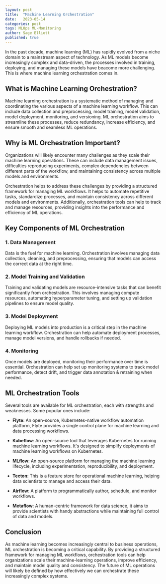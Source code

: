 ```yaml
---
layout: post
title:  "Machine Learning Orchestration"
date:   2023-05-14
categories: post
tags: MLOps ML-Monitoring
author: Sage Elliott
published: true
---
```


In the past decade, machine learning (ML) has rapidly evolved from a niche domain to a mainstream aspect of technology. As ML models become increasingly complex and data-driven, the processes involved in training, deploying, and managing these models have beacome more challenging. This is where machine learning orchestration comes in.

## What is Machine Learning Orchestration?
Machine learning orchestration is a systematic method of managing and coordinating the various aspects of a machine learning workflow. This can include data collection and preprocessing, model training, model validation, model deployment, monitoring, and versioning. ML orchestration aims to streamline these processes, reduce redundancy, increase efficiency, and ensure smooth and seamless ML operations.

## Why is ML Orchestration Important?
Organizations will likely encounter many challenges as they scale their machine learning operations. These can include data management issues, difficulties reproducing experiments, complex dependencies between different parts of the workflow, and maintaining consistency across multiple models and environments.

Orchestration helps to address these challenges by providing a structured framework for managing ML workflows. It helps to automate repetitive tasks, standardize processes, and maintain consistency across different models and environments. Additionally, orchestration tools can help to track and manage resources, providing insights into the performance and efficiency of ML operations.

## Key Components of ML Orchestration

### 1. Data Management

Data is the fuel for machine learning. Orchestration involves managing data collection, cleaning, and preprocessing, ensuring that models can access the correct data at the right time.

### 2. Model Training and Validation

Training and validating models are resource-intensive tasks that can benefit significantly from orchestration. This involves managing compute resources, automating hyperparameter tuning, and setting up validation pipelines to ensure model quality.

### 3. Model Deployment

Deploying ML models into production is a critical step in the machine learning workflow. Orchestration can help automate deployment processes, manage model versions, and handle rollbacks if needed.

### 4. Monitoring

Once models are deployed, monitoring their performance over time is essential. Orchestration can help set up monitoring systems to track model performance, detect drift, and trigger data annotation & retraining when needed.

## ML Orchestration Tools

Several tools are available for ML orchestration, each with strengths and weaknesses. Some popular ones include:

- **Flyte**: An open-source, Kubernetes-native workflow automation platform, Flyte provides a single control plane for machine learning and data processing workflows. 

- **Kubeflow**: An open-source tool that leverages Kubernetes for running machine learning workflows. It's designed to simplify deployments of machine learning workflows on Kubernetes.

- **MLflow**: An open-source platform for managing the machine learning lifecycle, including experimentation, reproducibility, and deployment.

- **Tecton**: This is a feature store for operational machine learning, helping data scientists to manage and access their data.

- **Airflow**: A platform to programmatically author, schedule, and monitor workflows.

- **Metaflow**: A human-centric framework for data science, it aims to provide scientists with handy abstractions while maintaining full control of data and models.

## Conclusion

As machine learning becomes increasingly central to business operations, ML orchestration is becoming a critical capability. By providing a structured framework for managing ML workflows, orchestration tools can help organizations scale their machine-learning operations, improve efficiency, and maintain model quality and consistency. The future of ML operations will likely be defined by how effectively we can orchestrate these increasingly complex systems.